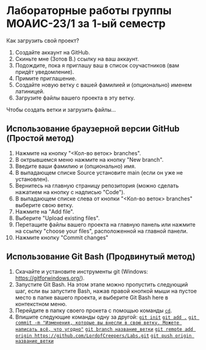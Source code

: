 # Лабораторные работы группы МОАИС-23/1 за 1-ый семестр
Как загрузить свой проект?
1. Создайте аккаунт на GitHub.
2. Скиньте мне (Зотов В.) ссылку на ваш аккаунт.
3. Подождите, пока я приглашу ваш в список соучастников (вам придёт уведомление).
4. Примите приглашение.
5. Создайте новую ветку с вашей фамилией и (опционально) именем латиницей.
6. Загрузите файлы вашего проекта в эту ветку.

Чтобы создать ветки и загрузить файлы...

## Использование браузерной версии GitHub (Простой метод)
1. Нажмите на кнопку "<Кол-во веток> branches".
2. В октрывшемся меню нажмите на кнопку "New branch".
3. Введите ваши фамилию и (опционально) имя.
4. В выпадающем списке Source установите main (если он уже не установлен).
5. Вернитесь на главную страницу репозитория (можно сделать нажатием на кнопку с надписью "Code").
6. В выпадающем списке слева от кнопки "<Кол-во веток> branches" выберите свою ветку.
7. Нажмите на "Add file".
8. Выберите "Upload existing files".
9. Перетащите файлы вашего проекта на главную панель или нажмите на ссылку "choose your files", расположенной на главной панели.
10. Нажмите кнопку "Commit changes"

## Использование Git Bash (Продвинутый метод)
1. Скачайте и установите инструменты git (Windows: https://gitforwindows.org/).
2. Запустите Git Bash. На этом этапе можно пропустить следующий шаг, если вы запустите Bash, нажав правой кнопкой мыши на пустое место в папке вашего проекта, и выберите Git Bash here в контекстном меню.
3. Перейдите в папку своего прокета с помощью команды [`cd`](https://ru.wikipedia.org/wiki/Cd_(команда)).
4. Впишите следующие команды одну за другой:
[```git init```](https://git-scm.com/docs/git-init)
[```git add .```](https://git-scm.com/docs/git-add)
[```git commit -m "Изменения, которые вы внесли в свою ветку. Можете написать всё, что угодно"```](https://git-scm.com/docs/git-commit)
[```git branch название_ветки```](https://git-scm.com/docs/git-branch)
[```git remote add origin https://github.com/LordofCreepers/Labs.git```](https://git-scm.com/docs/git-remote)
[```git push origin название_ветки```](https://git-scm.com/docs/git-push)